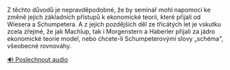 
Z těchto důvodů je nepravděpodobné, že by seminář mohl napomoci ke změně jejich základních přístupů k ekonomické teorii, které přijali od Wiesera a Schumpetera. A z jejich pozdějších děl ze třicátých let je vskutku zcela zřejmé, že jak Machlup, tak i Morgenstern a Haberler přijali za jádro ekonomické teorie model, nebo chcete-li Schumpeterovými slovy „schéma", všeobecné rovnováhy.

[🔊 Poslechnout audio](/data/7-paragraphs/audio/chapter_177/para_002-Z-tchto-dvod-je-nepravdpodobn-e-by-semin.mp3)
